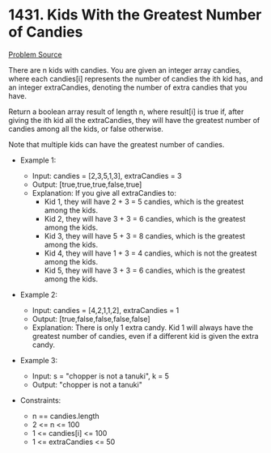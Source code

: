 # 1431. Kids With the Greatest Number of Candies
[Problem Source](https://leetcode.com/problems/truncate-sentence/description/)

There are n kids with candies. You are given an integer array candies, where each candies[i] represents the number of candies the ith kid has, and an integer extraCandies, denoting the number of extra candies that you have.

Return a boolean array result of length n, where result[i] is true if, after giving the ith kid all the extraCandies, they will have the greatest number of candies among all the kids, or false otherwise.

Note that multiple kids can have the greatest number of candies.

* Example 1:
    * Input: candies = [2,3,5,1,3], extraCandies = 3
    * Output: [true,true,true,false,true] 
    * Explanation: If you give all extraCandies to:
	    - Kid 1, they will have 2 + 3 = 5 candies, which is the greatest among the kids.
	    - Kid 2, they will have 3 + 3 = 6 candies, which is the greatest among the kids.
	    - Kid 3, they will have 5 + 3 = 8 candies, which is the greatest among the kids.
	    - Kid 4, they will have 1 + 3 = 4 candies, which is not the greatest among the kids.
	    - Kid 5, they will have 3 + 3 = 6 candies, which is the greatest among the kids.
    
* Example 2:
    * Input: candies = [4,2,1,1,2], extraCandies = 1
    * Output: [true,false,false,false,false] 
    * Explanation: There is only 1 extra candy. Kid 1 will always have the greatest number of candies, even if a different kid is given the extra candy.

* Example 3:
    * Input: s = "chopper is not a tanuki", k = 5
    * Output: "chopper is not a tanuki"

* Constraints:
    - n == candies.length
    - 2 <= n <= 100
    - 1 <= candies[i] <= 100
    - 1 <= extraCandies <= 50

  
  
